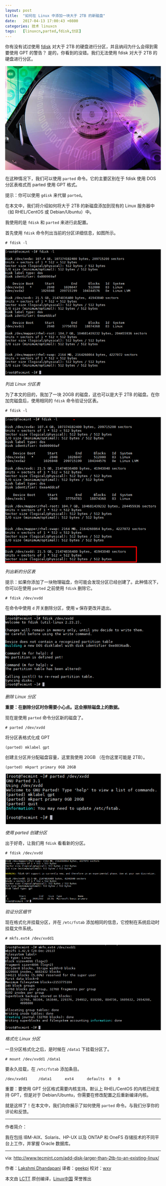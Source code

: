 ```yaml
---
layout: post
title:	"如何在 Linux 中添加一块大于 2TB 的新磁盘"
date:	2017-04-13 17:00:43 +0800 
categories:	技术 linuxcn 
tags:	[linuxcn,parted,fdisk,分区]
---
```



你有没有试过使用 [fdisk](http://www.tecmint.com/fdisk-commands-to-manage-linux-disk-partitions/) 对大于 2TB 的硬盘进行分区，并且纳闷为什么会得到需要使用 GPT 的警告？ 是的，你看到的没错。我们无法使用 fdisk 对大于 2TB 的硬盘进行分区。


![](/Asserts/Images/album/201704/13/170038s64sca05idd604ad.jpg)


在这种情况下，我们可以使用 `parted` 命令。它的主要区别在于 fdisk 使用 DOS 分区表格式而 parted 使用 GPT 格式。


提示：你可以使用 `gdisk` 来代替 `parted`。


在本文中，我们将介绍如何将大于 2TB 的新磁盘添加到现有的 Linux 服务器中（如 RHEL/CentOS 或 Debian/Ubuntu）中。


我使用的是 `fdisk` 和 `parted` 来进行此配置。


首先使用 `fdisk` 命令列出当前的分区详细信息，如图所示。



```
# fdisk -l

```

![List Linux Partition Table](/Asserts/Images/album/201704/13/170045fk7124k611k6kgaa.png)


*列出 Linux 分区表*


为了本文的目的，我加了一块 20GB 的磁盘，这也可以是大于 2TB 的磁盘。在你加完磁盘后，使用相同的 `fdisk` 命令验证分区表。



```
# fdisk -l

```

![List New Partition Table](/Asserts/Images/album/201704/13/170045wjyq6tsw8qtgsqyj.png)


*列出新的分区表*


提示：如果你添加了一块物理磁盘，你可能会发现分区已经创建了。此种情况下，你可以在使用 `parted` 之前使用 `fdisk` 删除它。



```
# fdisk /dev/xvdd

```

在命令中使用 `d` 开关删除分区，使用 `w` 保存更改并退出。


![Delete Linux Partition](/Asserts/Images/album/201704/13/170046x5mwhpwdu84p50mw.png)


*删除 Linux 分区*


**重要：在删除分区时你需要小心点。这会擦除磁盘上的数据。**


现在是使用 `parted` 命令分区新的磁盘了。



```
# parted /dev/xvdd

```

将分区表格式化成 GPT



```
(parted) mklabel gpt

```

创建主分区并分配磁盘容量，这里我使用 20GB （在你这里可能是 2TB）。



```
(parted) mkpart primary 0GB 20GB

```

![Create Partition using Parted](/Asserts/Images/album/201704/13/170046hwb6vqps88b3yo2q.png)


*使用 parted 创建分区*


出于好奇，让我们用 `fdisk` 看看新的分区。



```
# fdisk /dev/xvdd

```

![Verify Partition Details](/Asserts/Images/album/201704/13/170046sfisuhstn3qisy3d.png)


*验证分区细节*


现在格式化并挂载分区，并在 `/etc/fstab` 添加相同的信息，它控制在系统启动时挂载文件系统。



```
# mkfs.ext4 /dev/xvdd1

```

![Format Linux Partition](/Asserts/Images/album/201704/13/170047zvbpr9fvg9inpv6k.png)


*格式化 Linux 分区*


一旦分区格式化之后，是时候在 `/data1` 下挂载分区了。



```
# mount /dev/xvdd1 /data1

```

要永久挂载，在 `/etc/fstab` 添加条目。



```
/dev/xvdd1     /data1      ext4      defaults  0   0

```

重要：要使用 GPT 分区格式需要内核支持。默认上 RHEL/CentOS 的内核已经支持 GPT，但是对于 Debian/Ubuntu，你需要在修改配置之后重新编译内核。


就是这样了！在本文中，我们向你展示了如何使用 `parted` 命令。与我们分享你的评论和反馈。




---


作者简介：


我在包括 IBM-AIX、Solaris、HP-UX 以及 ONTAP 和 OneFS 存储技术的不同平台上工作，并掌握 Oracle 数据库。




---


via: <http://www.tecmint.com/add-disk-larger-than-2tb-to-an-existing-linux/>


作者：[Lakshmi Dhandapani](http://www.tecmint.com/author/lakshmi/) 译者：[geekpi](https://github.com/geekpi) 校对：[wxy](https://github.com/wxy)


本文由 [LCTT](https://github.com/LCTT/TranslateProject) 原创编译，[Linux中国](https://linux.cn/) 荣誉推出
